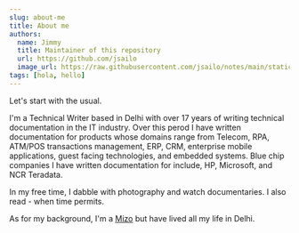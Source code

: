 ```yaml
---
slug: about-me
title: About me
authors:
  name: Jimmy
  title: Maintainer of this repository
  url: https://github.com/jsailo
  image_url: https://raw.githubusercontent.com/jsailo/notes/main/static/img/avatar.png
tags: [hola, hello]
---
```


Let's start with the usual. 

I'm a Technical Writer based in Delhi with over 17 years of writing technical documentation in the IT industry. Over this perod I have written documentation for products whose domains range from Telecom, RPA, ATM/POS transactions management, ERP, CRM, enterprise mobile applications, guest facing technologies, and embedded systems. Blue chip companies I have written documentation for include, HP, Microsoft, and NCR Teradata.

In my free time, I dabble with photography and watch documentaries. I also read - when time permits.

As for my background, I'm a [Mizo](https://en.wikipedia.org/wiki/Mizo_people) but have lived all my life in Delhi.